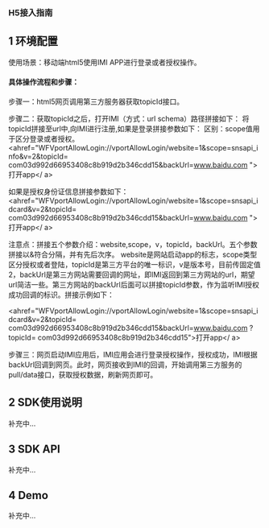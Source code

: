 ### H5接入指南

## 1 环境配置

使用场景：移动端html5使用IMI APP进行登录或者授权操作。
#### 具体操作流程和步骤：

步骤一：html5网页调用第三方服务器获取topicId接口。

步骤二：获取topicId之后，打开IMI（方式：url schema）路径拼接如下：
将topicId拼接至url中,向IMI进行注册,如果是登录拼接参数如下：
区别：scope值用于区分登录或者授权。
<ahref="WFVportAllowLogin://vportAllowLogin/website=1&scope=snsapi_info&v=2&topicId= com03d992d66953408c8b919d2b346cdd15&backUrl=www.baidu.com ">打开app</ a>

如果是授权身份证信息拼接参数如下：        
<ahref="WFVportAllowLogin://vportAllowLogin/website=1&scope=snsapi_idcard&v=2&topicId= com03d992d66953408c8b919d2b346cdd15&backUrl=www.baidu.com ">打开app</ a>

注意点：拼接五个参数介绍：website,scope，v，topicId，backUrl。五个参数拼接以&符合分隔，并有先后次序。
website是网站启动app的标志，scope类型区分授权或者登陆，topicId是第三方平台的唯一标识，v是版本号，目前传固定值2，backUrl是第三方网站需要回调的网址，即IMI返回到第三方网站的url，期望url简洁一些。第三方网站的backUrl后面可以拼接topicId参数，作为监听IMI授权成功回调的标识。拼接示例如下：

<ahref="WFVportAllowLogin://vportAllowLogin/website=1&scope=snsapi_idcard&v=2&topicId= com03d992d66953408c8b919d2b346cdd15&backUrl=www.baidu.com ?topicId= com03d992d66953408c8b919d2b346cdd15">打开app</ a>

步骤三：网页启动IMI应用后，IMI应用会进行登录授权操作，授权成功，IMI根据backUrl回调到网页。此时，网页接收到IMI的回调，开始调用第三方服务的pull/data接口，获取授权数据，刷新网页即可。

## 2 SDK使用说明

补充中...

## 3 SDK API 

补充中...

## 4 Demo

补充中...







